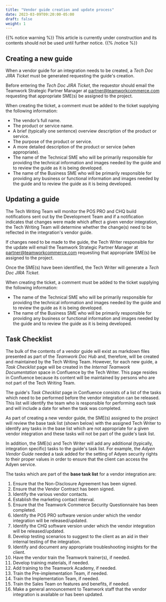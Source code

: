 ```yaml
---
title: "Vendor guide creation and update process"
date: 2023-03-09T09:20:00-05:00
draft: false
weight: 1
---
```

<!-- Weight MUST BE less than 100 -->

{{% notice warning %}}
This article is currently under construction and its contents should not be used until further notice.
{{% /notice %}}

## Creating a new guide

When a vendor guide for an integration needs to be created, a *Tech Doc JIRA Ticket* must be generated requesting the guide's creation.

Before entering the *Tech Doc JIRA Ticket*, the requestor should email the Teamwork Strategic Partner Manager at partner@teamworkcommerce.com requesting that appropriate SME(s) be assigned to the project.

When creating the ticket, a comment must be added to the ticket supplying the following information:  
- The vendor’s full name.  
- The product or service name.  
- A brief (typically one sentence) overview description of the product or service.  
- The purpose of the product or service.  
- A more detailed description of the product or service (when appropriate).  
- The name of the Technical SME who will be primarily responsible for providing the technical information and images needed by the guide and to review the guide as it is being developed.  
- The name of the Business SME who will be primarily responsible for providing any business or functional information and images needed by the guide and to review the guide as it is being developed.

## Updating a guide

The Tech Writing Team will monitor the POS PRO and CHQ build notifications sent out by the Development Team and if a notification indicates that changes were made which affect a given vendor integration, the Tech Writing Team will determine whether the change(s) need to be reflected in the integration's vendor guide.

If changes need to be made to the guide, the Tech Writer responsible for the update  will email the Teamwork Strategic Partner Manager at partner@teamworkcommerce.com requesting that appropriate SME(s) be assigned to the project.

Once the SME(s) have been identified, the Tech Writer will generate a *Tech Doc JIRA Ticket*.

When creating the ticket, a comment must be added to the ticket supplying the following information:  
- The name of the Technical SME who will be primarily responsible for providing the technical information and images needed by the guide and to review the guide as it is being developed.  
- The name of the Business SME who will be primarily responsible for providing any business or functional information and images needed by the guide and to review the guide as it is being developed.

## Task Checklist

The bulk of the contents of a vendor guide will exist as markdown files presented as part of the *Teamwork Doc Hub* and, therefore, will be created and maintained by the Tech Writing Team. However, for each new guide, a *Task Checklist* page will be created in the *Internal Teamwork Documentation* space in Confluence by the Tech Writer. This page resides in Confluence because its content will be maintained by persons who are not part of the Tech Writing Team.

The guide's *Task Checklist* page in Confluence consists of a list of the tasks which need to be performed before the vendor integration can be released. This list will identify the team who is responsible for performing each task and will include a date for when the task was completed.

As part of creating a new vendor guide, the SME(s) assigned to the project will review the base task list (shown below) with the assigned Tech Writer to identify any tasks in the base list which are not appropriate for a given vendor integration and these tasks will not be part of the guide's task list.

In addition, the SME(s) and Tech Writer will add any additional (typically, integration specific) tasks to the guide's task list. For example, the *Adyen Vendor Guide* needed a task added for the setting of Adyen security rights to their proper values in order to ensure that the client can access the Adyen service.

The tasks which are part of the **base task list** for a vendor integration are:  
1. Ensure that the Non-Disclosure Agreement has been signed.  
2. Ensure that the Vendor Contract has been signed.  
3. Identify the various vendor contacts.  
4. Establish the marketing contact interval.  
5. Ensure that the Teamwork Commerce Security Questionnaire has been completed.  
6. Identify the POS PRO software version under which the vendor integration will be released/updated. 
7. Identify the CHQ software version under which the vendor integration will be released/updated.  
8. Develop testing scenarios to suggest to the client as an aid in their internal testing of the integration.  
9. Identify and document any appropriate troubleshooting insights for the client.  
10. Have the vendor train the Teamwork trainer(s), if needed.  
11. Develop training materials, if needed.  
12. Add training to the Teamwork Academy, if needed.  
13. Train the Pre-implementation Team, if needed.  
14. Train the Implementation Team, if needed.  
15. Train the Sales Team on features and benefits, if needed.  
16. Make a general announcement to Teamwork staff that the vendor integration is available or has been updated.
